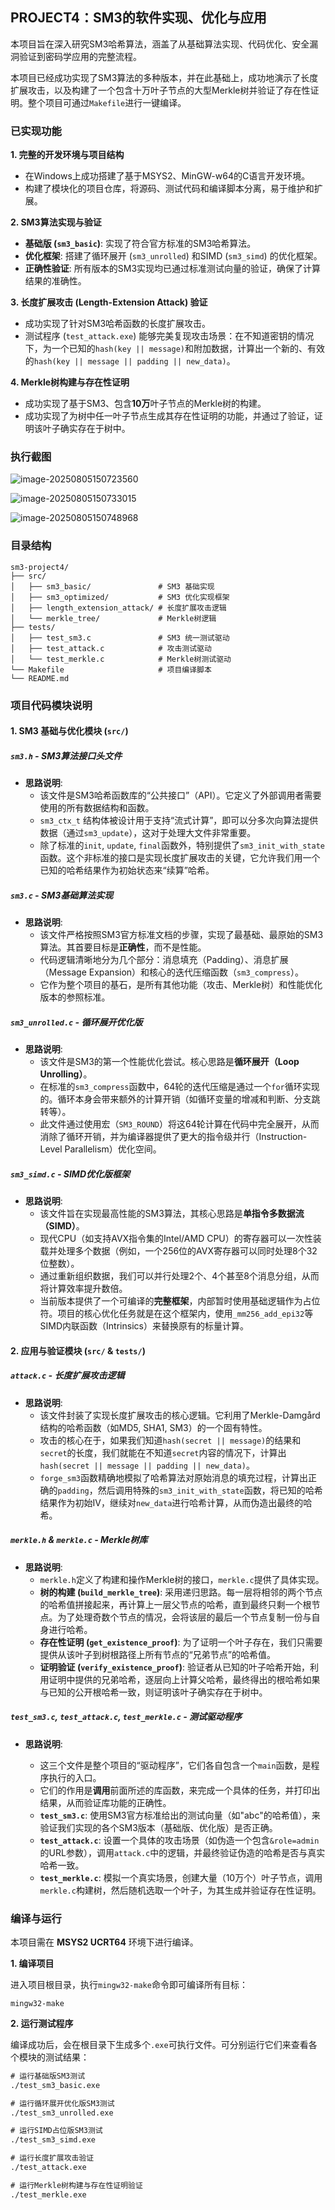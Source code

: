 ## PROJECT4：SM3的软件实现、优化与应用

本项目旨在深入研究SM3哈希算法，涵盖了从基础算法实现、代码优化、安全漏洞验证到密码学应用的完整流程。

本项目已经成功实现了SM3算法的多种版本，并在此基础上，成功地演示了长度扩展攻击，以及构建了一个包含十万叶子节点的大型Merkle树并验证了存在性证明。整个项目可通过`Makefile`进行一键编译。

### 已实现功能

**1. 完整的开发环境与项目结构**

- 在Windows上成功搭建了基于MSYS2、MinGW-w64的C语言开发环境。
- 构建了模块化的项目仓库，将源码、测试代码和编译脚本分离，易于维护和扩展。

**2. SM3算法实现与验证**

- **基础版 (`sm3_basic`)**: 实现了符合官方标准的SM3哈希算法。
- **优化框架**: 搭建了循环展开 (`sm3_unrolled`) 和SIMD (`sm3_simd`) 的优化框架。
- **正确性验证**: 所有版本的SM3实现均已通过标准测试向量的验证，确保了计算结果的准确性。

**3. 长度扩展攻击 (Length-Extension Attack) 验证**

- 成功实现了针对SM3哈希函数的长度扩展攻击。
- 测试程序 (`test_attack.exe`) 能够完美复现攻击场景：在不知道密钥的情况下，为一个已知的`hash(key || message)`和附加数据，计算出一个新的、有效的`hash(key || message || padding || new_data)`。

**4. Merkle树构建与存在性证明**

- 成功实现了基于SM3、包含**10万**叶子节点的Merkle树的构建。
- 成功实现了为树中任一叶子节点生成其存在性证明的功能，并通过了验证，证明该叶子确实存在于树中。

### 执行截图

![image-20250805150723560](./../AppData/Roaming/Typora/typora-user-images/image-20250805150723560.png)

![image-20250805150733015](./../AppData/Roaming/Typora/typora-user-images/image-20250805150733015.png)

![image-20250805150748968](./../AppData/Roaming/Typora/typora-user-images/image-20250805150748968.png)

### 目录结构

```
sm3-project4/
├── src/
│   ├── sm3_basic/               # SM3 基础实现 
│   ├── sm3_optimized/           # SM3 优化实现框架 
│   ├── length_extension_attack/ # 长度扩展攻击逻辑 
│   └── merkle_tree/             # Merkle树逻辑 
├── tests/
│   ├── test_sm3.c               # SM3 统一测试驱动
│   ├── test_attack.c            # 攻击测试驱动
│   └── test_merkle.c            # Merkle树测试驱动
└── Makefile                     # 项目编译脚本
└── README.md
```

### 项目代码模块说明

#### 1. SM3 基础与优化模块 (`src/`)

##### **`sm3.h` - SM3算法接口头文件**

- **思路说明**:
  - 该文件是SM3哈希函数库的“公共接口”（API）。它定义了外部调用者需要使用的所有数据结构和函数。
  - `sm3_ctx_t` 结构体被设计用于支持“流式计算”，即可以分多次向算法提供数据（通过`sm3_update`），这对于处理大文件非常重要。
  - 除了标准的`init`, `update`, `final`函数外，特别提供了`sm3_init_with_state`函数。这个非标准的接口是实现长度扩展攻击的关键，它允许我们用一个已知的哈希结果作为初始状态来“续算”哈希。

##### **`sm3.c` - SM3基础算法实现**

- **思路说明**:
  - 该文件严格按照SM3官方标准文档的步骤，实现了最基础、最原始的SM3算法。其首要目标是**正确性**，而不是性能。
  - 代码逻辑清晰地分为几个部分：消息填充（Padding）、消息扩展（Message Expansion）和核心的迭代压缩函数（`sm3_compress`）。
  - 它作为整个项目的基石，是所有其他功能（攻击、Merkle树）和性能优化版本的参照标准。

##### **`sm3_unrolled.c` - 循环展开优化版**

- **思路说明**:
  - 该文件是SM3的第一个性能优化尝试。核心思路是**循环展开（Loop Unrolling）**。
  - 在标准的`sm3_compress`函数中，64轮的迭代压缩是通过一个`for`循环实现的。循环本身会带来额外的计算开销（如循环变量的增减和判断、分支跳转等）。
  - 此文件通过使用宏（`SM3_ROUND`）将这64轮计算在代码中完全展开，从而消除了循环开销，并为编译器提供了更大的指令级并行（Instruction-Level Parallelism）优化空间。

##### **`sm3_simd.c` - SIMD优化版框架**

- **思路说明**:
  - 该文件旨在实现最高性能的SM3算法，其核心思路是**单指令多数据流（SIMD）**。
  - 现代CPU（如支持AVX指令集的Intel/AMD CPU）的寄存器可以一次性装载并处理多个数据（例如，一个256位的AVX寄存器可以同时处理8个32位整数）。
  - 通过重新组织数据，我们可以并行处理2个、4个甚至8个消息分组，从而将计算效率提升数倍。
  - 当前版本提供了一个可编译的**完整框架**，内部暂时使用基础逻辑作为占位符。项目的核心优化任务就是在这个框架内，使用`_mm256_add_epi32`等SIMD内联函数（Intrinsics）来替换原有的标量计算。

#### 2. 应用与验证模块 (`src/` & `tests/`)

##### **`attack.c` - 长度扩展攻击逻辑**

- **思路说明**:
  - 该文件封装了实现长度扩展攻击的核心逻辑。它利用了Merkle-Damgård结构的哈希函数（如MD5, SHA1, SM3）的一个固有特性。
  - 攻击的核心在于，如果我们知道`hash(secret || message)`的结果和`secret`的长度，我们就能在不知道`secret`内容的情况下，计算出`hash(secret || message || padding || new_data)`。
  - `forge_sm3`函数精确地模拟了哈希算法对原始消息的填充过程，计算出正确的`padding`，然后调用特殊的`sm3_init_with_state`函数，将已知的哈希结果作为初始IV，继续对`new_data`进行哈希计算，从而伪造出最终的哈希。

##### **`merkle.h` & `merkle.c` - Merkle树库**

- **思路说明**:
  - `merkle.h`定义了构建和操作Merkle树的接口，`merkle.c`提供了具体实现。
  - **树的构建 (`build_merkle_tree`)**: 采用递归思路。每一层将相邻的两个节点的哈希值拼接起来，再计算上一层父节点的哈希，直到最终只剩一个根节点。为了处理奇数个节点的情况，会将该层的最后一个节点复制一份与自身进行哈希。
  - **存在性证明 (`get_existence_proof`)**: 为了证明一个叶子存在，我们只需要提供从该叶子到树根路径上所有节点的“兄弟节点”的哈希值。
  - **证明验证 (`verify_existence_proof`)**: 验证者从已知的叶子哈希开始，利用证明中提供的兄弟哈希，逐层向上计算父哈希，最终得出的根哈希如果与已知的公开根哈希一致，则证明该叶子确实存在于树中。

##### **`test_sm3.c`, `test_attack.c`, `test_merkle.c` - 测试驱动程序**

- **思路说明**:

  - 这三个文件是整个项目的“驱动程序”，它们各自包含一个`main`函数，是程序执行的入口。
  - 它们的作用是**调用**前面所述的库函数，来完成一个具体的任务，并打印出结果，从而验证库功能的正确性。
  - **`test_sm3.c`**: 使用SM3官方标准给出的测试向量（如"abc"的哈希值），来验证我们实现的各个SM3版本（基础版、优化版）是否正确。
  - **`test_attack.c`**: 设置一个具体的攻击场景（如伪造一个包含`&role=admin`的URL参数），调用`attack.c`中的逻辑，并最终验证伪造的哈希是否与真实哈希一致。
  - **`test_merkle.c`**: 模拟一个真实场景，创建大量（10万个）叶子节点，调用`merkle.c`构建树，然后随机选取一个叶子，为其生成并验证存在性证明。

  

### 编译与运行

本项目需在 **MSYS2 UCRT64** 环境下进行编译。

**1. 编译项目**

进入项目根目录，执行`mingw32-make`命令即可编译所有目标：

```
mingw32-make
```

**2. 运行测试程序**

编译成功后，会在根目录下生成多个`.exe`可执行文件。可分别运行它们来查看各个模块的测试结果：

```tex
# 运行基础版SM3测试
./test_sm3_basic.exe

# 运行循环展开优化版SM3测试
./test_sm3_unrolled.exe

# 运行SIMD占位版SM3测试
./test_sm3_simd.exe

# 运行长度扩展攻击验证
./test_attack.exe

# 运行Merkle树构建与存在性证明验证
./test_merkle.exe
```
